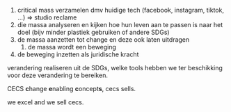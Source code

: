 1. critical mass verzamelen dmv huidige tech (facebook, instagram, tiktok, ...) => studio reclame
2. die massa analyseren en kijken hoe hun leven aan te passen is naar het doel (bijv minder plastiek gebruiken of andere SDGs)
3. de massa aanzetten tot change en deze ook laten uitdragen 
	1. de massa wordt een beweging
4. de beweging inzetten als juridische kracht

verandering realiseren uit de SDGs, welke tools hebben we ter beschikking voor deze verandering te bereiken.

CECS **c**hange **e**nabling **c**oncept**s**, cecs sells.

we excel and we sell cecs.